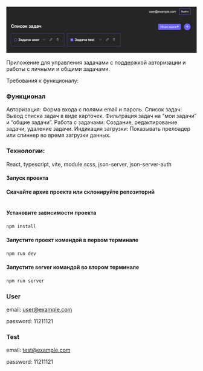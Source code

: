 ![alt text](image.png)

Приложение для управления задачами с поддержкой авторизации и работы с личными и общими задачами.

Требования к функционалу:


### Функционал
Авторизация:
Форма входа с полями email и пароль.
Список задач:
Вывод списка задач в виде карточек.
Фильтрация задач на “мои задачи” и “общие задачи”.
Работа с задачами:
Создание, редактирование задачи, удаление задачи.
Индикация загрузки:
Показывать прелоадер или спиннер во время загрузки данных.

### Технологии: 
React, typescript, vite, module.scss, json-server, json-server-auth

#### Запуск проекта

#### Скачайте архив проекта или склонируйте репозиторий

```sh

```

#### Установите зависимости проекта

```sh
npm install
```
#### Запустите проект командой в первом терминале

```sh
npm run dev
```
#### Запустите server командой во втором терминале

```sh
npm run server
```

### User

email: <user@example.com>

password: 11211121

### Test

email: <test@example.com>

password: 11211121
